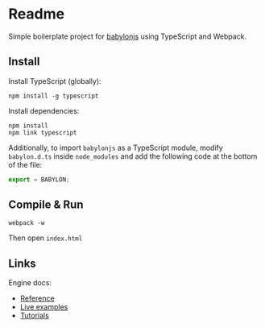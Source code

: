 # Readme

Simple boilerplate project for [babylonjs](http://www.babylonjs.com/) using TypeScript and Webpack.

## Install

Install TypeScript (globally):

````
npm install -g typescript
````

Install dependencies:

````
npm install
npm link typescript
````

Additionally, to import `babylonjs` as a TypeScript module, modify `babylon.d.ts` inside
`node_modules` and add the following code at the bottom of the file:

````typescript
export = BABYLON;
````

## Compile & Run 

````
webpack -w 
````

Then open `index.html`

## Links

Engine docs:

- [Reference](http://doc.babylonjs.com/classes/2.4)
- [Live examples](http://www.babylonjs-playground.com)
- [Tutorials](http://doc.babylonjs.com/tutorials)